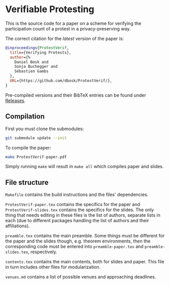 Verifiable Protesting
===============================================================================

This is the source code for a paper on a scheme for verifying the participation 
count of a protest in a privacy-preserving way.

The correct citation for the *latest version* of the paper is:

```bibtex
@inproceedings{ProtestVerif,
  title={Verifying Protests},
  author={%
    Daniel Bosk and
    Sonja Buchegger and
    Sébastien Gambs
  },
  URL={https://github.com/dbosk/ProtestVerif/},
}
```

Pre-compiled versions and their BibTeX entries can be found under 
[Releases][Releases].

[Releases]: https://github.com/dbosk/ProtestVerif/releases


Compilation
-------------------------------------------------------------------------------

First you must clone the submodules:
```sh
git submodule update --init
```

To compile the paper:
```sh
make ProtestVerif-paper.pdf
```
Simply running `make` will result in `make all` which compiles paper and 
slides.


File structure
-------------------------------------------------------------------------------

`Makefile` contains the build instructions and the files' dependencies.

`ProtestVerif-paper.tex` contains the specifics for the paper and 
`ProtestVerif-slides.tex` contains the specifics for the slides.
The only thing that needs editing in these files is the list of authors, 
separate lists in each (due to different packages handling the list of authors 
and their affiliations).

`preamble.tex` contains the main preamble. Some things must be different for 
the paper and the slides though, e.g. theorem environments, then the 
corresponding code must be entered into `preamble-paper.tex` and 
`preamble-slides.tex`, respectively.

`contents.tex` contains the main contents, both for slides and paper. This file
in turn includes other files for modularization.

`venues.md` contains a list of possible venues and approaching deadlines.

